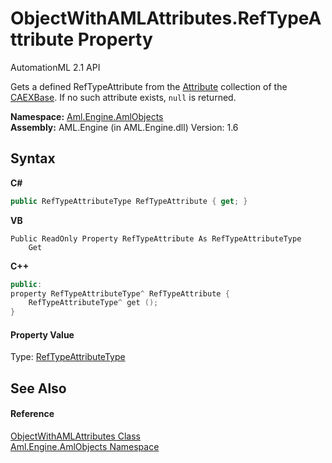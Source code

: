 # ObjectWithAMLAttributes.RefTypeAttribute Property 
AutomationML 2.1 API 

Gets a defined RefTypeAttribute from the <a href="P_Aml_Engine_CAEX_IObjectWithAttributes_Attribute">Attribute</a> collection of the <a href="P_Aml_Engine_AmlObjects_ObjectWithAMLAttributes_CAEXBase">CAEXBase</a>. If no such attribute exists, `null` is returned.

**Namespace:**&nbsp;<a href="N_Aml_Engine_AmlObjects">Aml.Engine.AmlObjects</a><br />**Assembly:**&nbsp;AML.Engine (in AML.Engine.dll) Version: 1.6

## Syntax

**C#**<br />
``` C#
public RefTypeAttributeType RefTypeAttribute { get; }
```

**VB**<br />
``` VB
Public ReadOnly Property RefTypeAttribute As RefTypeAttributeType
	Get
```

**C++**<br />
``` C++
public:
property RefTypeAttributeType^ RefTypeAttribute {
	RefTypeAttributeType^ get ();
}
```


#### Property Value
Type: <a href="T_Aml_Engine_AmlObjects_RefTypeAttributeType">RefTypeAttributeType</a>

## See Also


#### Reference
<a href="T_Aml_Engine_AmlObjects_ObjectWithAMLAttributes">ObjectWithAMLAttributes Class</a><br /><a href="N_Aml_Engine_AmlObjects">Aml.Engine.AmlObjects Namespace</a><br />